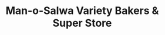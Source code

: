 ---
title: "Man-o-Salwa Variety Bakers & Super Store"
url: /karachi/man-o-salwa-variety-bakers-and-super-store/
shop: bakery
---